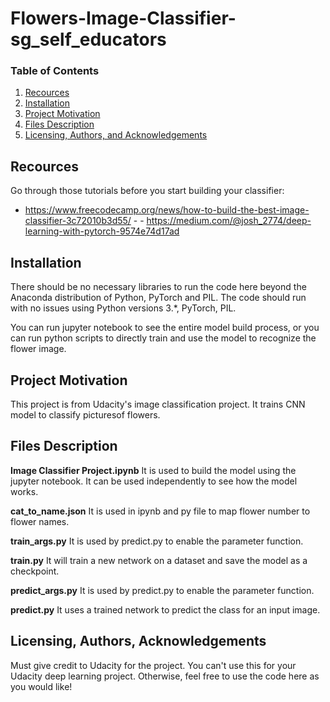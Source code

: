 # Flowers-Image-Classifier-sg_self_educators

### Table of Contents

1. [Recources](#recources)
2. [Installation](#installation)
3. [Project Motivation](#motivation)
4. [Files Description](#files)
5. [Licensing, Authors, and Acknowledgements](#licensing)

## Recources <a name="recources"></a>

Go through those tutorials before you start building your classifier:

- https://www.freecodecamp.org/news/how-to-build-the-best-image-classifier-3c72010b3d55/                                               - - https://medium.com/@josh_2774/deep-learning-with-pytorch-9574e74d17ad


## Installation <a name="installation"></a>

There should be no necessary libraries to run the code here beyond the Anaconda distribution of Python, PyTorch and PIL.  The code should run with no issues using Python versions 3.\*, PyTorch, PIL.

You can run jupyter notebook to see the entire model build process, or you can run python scripts to directly train and use the model to recognize the flower image.

## Project Motivation<a name="motivation"></a>

This project is from Udacity's image classification project. It trains CNN model to classify picturesof flowers.

## Files Description<a name="files"></a>

**Image Classifier Project.ipynb** It is used to build the model using the jupyter notebook. It can be used independently to see how the model works.

**cat_to_name.json** It is used in ipynb and py file to map flower number to flower names.

**train_args.py** It is used by predict.py to enable the parameter function.

**train.py** It will train a new network on a dataset and save the model as a checkpoint. 

**predict_args.py** It is used by predict.py to enable the parameter function.

**predict.py** It uses a trained network to predict the class for an input image. 



## Licensing, Authors, Acknowledgements<a name="licensing"></a>

Must give credit to Udacity for the project. You can't use this for your Udacity deep learning project. Otherwise, feel free to use the code here as you would like! 
